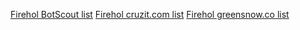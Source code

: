 [Firehol BotScout list](https://app.crowdsec.net/blocklists/65a56c4e0469607d9badb816)
[Firehol cruzit.com list](https://app.crowdsec.net/blocklists/65a56c0b0469607d9badb812)
[Firehol greensnow.co list](https://app.crowdsec.net/blocklists/65a56c520469607d9badb817)
